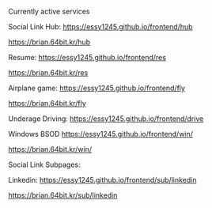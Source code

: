 Currently active services


Social Link Hub: https://essy1245.github.io/frontend/hub

https://brian.64bit.kr/hub

Resume: https://essy1245.github.io/frontend/res

https://brian.64bit.kr/res

Airplane game: https://essy1245.github.io/frontend/fly

https://brian.64bit.kr/fly

Underage Driving: https://essy1245.github.io/frontend/drive


Windows BSOD https://essy1245.github.io/frontend/win/

https://brian.64bit.kr/win/


Social Link Subpages: 

Linkedin: https://essy1245.github.io/frontend/sub/linkedin

https://brian.64bit.kr/sub/linkedin

